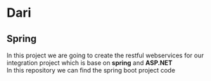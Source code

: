 # Dari
## Spring
In this project we are going to create the restful webservices for our integration project which is base on **spring** and **ASP.NET**  
In this repository we can find the spring boot project code
